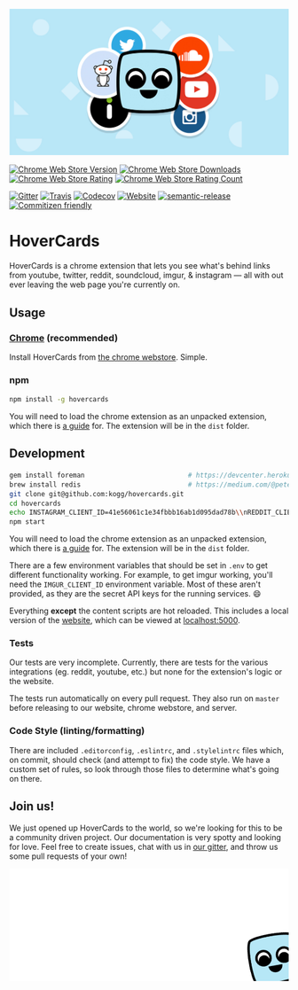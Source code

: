[![HoverCards banner](assets/images/facebeefbanner.jpg)](http://hovercards.com)

[![Chrome Web Store Version](https://img.shields.io/chrome-web-store/v/dighmiipfpfdfbfmpodcmfdgkkcakbco.svg?style=flat-square&maxAge=3600)](https://chrome.google.com/webstore/detail/hovercards/dighmiipfpfdfbfmpodcmfdgkkcakbco)
[![Chrome Web Store Downloads](https://img.shields.io/chrome-web-store/d/dighmiipfpfdfbfmpodcmfdgkkcakbco.svg?style=flat-square&maxAge=3600)](https://chrome.google.com/webstore/detail/hovercards/dighmiipfpfdfbfmpodcmfdgkkcakbco)
[![Chrome Web Store Rating](https://img.shields.io/chrome-web-store/rating/dighmiipfpfdfbfmpodcmfdgkkcakbco.svg?style=flat-square&maxAge=3600)](https://chrome.google.com/webstore/detail/hovercards/dighmiipfpfdfbfmpodcmfdgkkcakbco/reviews)
[![Chrome Web Store Rating Count](https://img.shields.io/chrome-web-store/rating-count/dighmiipfpfdfbfmpodcmfdgkkcakbco.svg?style=flat-square&maxAge=3600)](https://chrome.google.com/webstore/detail/hovercards/dighmiipfpfdfbfmpodcmfdgkkcakbco/reviews)

[![Gitter](https://img.shields.io/gitter/room/kogg/hovercards.js.svg?style=flat-square&maxAge=3600)](https://gitter.im/kogg/hovercards)
[![Travis](https://img.shields.io/travis/kogg/hovercards/master.svg?style=flat-square&maxAge=3600)](https://travis-ci.org/kogg/hovercards)
[![Codecov](https://img.shields.io/codecov/c/github/kogg/hovercards.svg?style=flat-square&maxAge=3600)](https://codecov.io/gh/kogg/hovercards)
[![Website](https://img.shields.io/website-up-down-green-red/http/hovercards.com.svg?style=flat-square&maxAge=3600)](http://hovercards.com)
[![semantic-release](https://img.shields.io/badge/%20%20%F0%9F%93%A6%F0%9F%9A%80-semantic--release-e10079.svg?style=flat-square)](https://github.com/semantic-release/semantic-release)
[![Commitizen friendly](https://img.shields.io/badge/commitizen-friendly-brightgreen.svg?style=flat-square&maxAge=3600)](http://commitizen.github.io/cz-cli/)

# HoverCards
HoverCards is a chrome extension that lets you see what's behind links from youtube, twitter, reddit, soundcloud, imgur, & instagram — all with out ever leaving the web page you're currently on.

## Usage

### [Chrome](https://chrome.google.com/webstore/detail/hovercards/dighmiipfpfdfbfmpodcmfdgkkcakbco) (recommended)
Install HoverCards from [the chrome webstore](https://chrome.google.com/webstore/detail/hovercards/dighmiipfpfdfbfmpodcmfdgkkcakbco). Simple.

### npm
```bash
npm install -g hovercards
```

You will need to load the chrome extension as an unpacked extension, which there is [a guide](https://developer.chrome.com/extensions/getstarted#unpacked) for. The extension will be in the `dist` folder.

## Development
```bash
gem install foreman                          # https://devcenter.heroku.com/articles/heroku-local#run-your-app-locally-using-foreman
brew install redis                           # https://medium.com/@petehouston/install-and-config-redis-on-mac-os-x-via-homebrew-eb8df9a4f298
git clone git@github.com:kogg/hovercards.git
cd hovercards
echo INSTAGRAM_CLIENT_ID=41e56061c1e34fbbb16ab1d095dad78b\\nREDDIT_CLIENT_ID=0jXqEudQPqSL6w\\nSOUNDCLOUD_CLIENT_ID=78a827254bd7a5e3bba61aa18922bf2e > .env
npm start
```

You will need to load the chrome extension as an unpacked extension, which there is [a guide](https://developer.chrome.com/extensions/getstarted#unpacked) for. The extension will be in the `dist` folder.

There are a few environment variables that should be set in `.env` to get different functionality working. For example, to get imgur working, you'll need the `IMGUR_CLIENT_ID` environment variable. Most of these aren't provided, as they are the secret API keys for the running services. :smile:

Everything __except__ the content scripts are hot reloaded. This includes a local version of the [website](http://hovercards.com), which can be viewed at [localhost:5000](http://localhost:5000).

### Tests
Our tests are very incomplete. Currently, there are tests for the various integrations (eg. reddit, youtube, etc.) but none for the extension's logic or the website.

The tests run automatically on every pull request. They also run on `master` before releasing to our website, chrome webstore, and server.

### Code Style (linting/formatting)
There are included `.editorconfig`, `.eslintrc`, and `.stylelintrc` files which, on commit, should check (and attempt to fix) the code style. We have a custom set of rules, so look through those files to determine what's going on there.

## Join us!
We just opened up HoverCards to the world, so we're looking for this to be a community driven project. Our documentation is very spotty and looking for love. Feel free to create issues, chat with us in [our gitter](https://gitter.im/kogg/hovercards), and throw us some pull requests of your own!

![Bye!](assets/images/carlito-corner.png)
